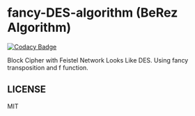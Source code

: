 # fancy-DES-algorithm (BeRez Algorithm)

[![Codacy Badge](https://api.codacy.com/project/badge/Grade/8720d423a7f34034aac1b1b571e51157)](https://app.codacy.com/app/berviantoleo/fancy-DES-algorithm?utm_source=github.com&utm_medium=referral&utm_content=berv-uni-project/fancy-DES-algorithm&utm_campaign=Badge_Grade_Settings)

Block Cipher with Feistel Network Looks Like DES. Using fancy transposition and f function.

## LICENSE

MIT
